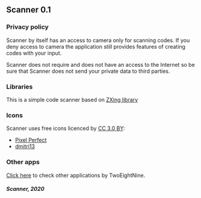## Scanner 0.1

### Privacy policy

Scanner by itself has an access to camera only for scanning codes. If you deny access to camera the application 
still provides features of creating codes with your input.

Scanner does not require and does not have an access to the Internet so be sure that Scanner does not 
send your private data to third parties.

### Libraries

This is a simple code scanner based on [ZXing library](https://github.com/zxing/zxing)

### Icons

Scanner uses free icons licenced by [CC 3.0 BY](http://creativecommons.org/licenses/by/3.0/):

* [Pixel Perfect](https://www.flaticon.com/authors/pixel-perfect)
* [dmitri13](https://www.flaticon.com/authors/dmitri13)

### Other apps

[Click here](https://play.google.com/store/apps/developer?id=TwoEightNine) to check other applications by TwoEightNine.

##### Scanner, 2020 